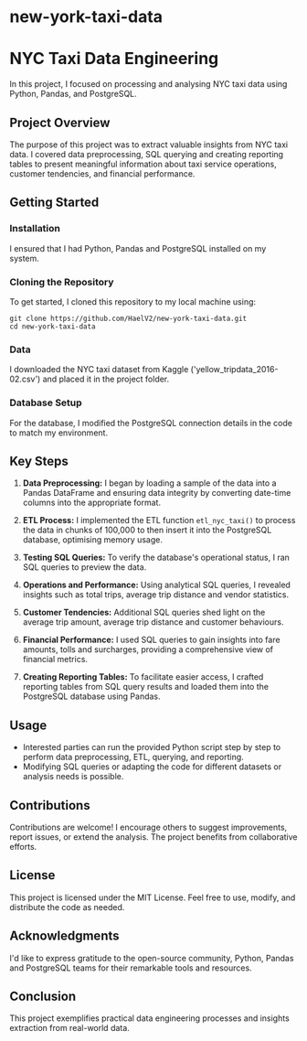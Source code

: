 # new-york-taxi-data
# NYC Taxi Data Engineering

In this project, I focused on processing and analysing NYC taxi data using Python, Pandas, and PostgreSQL.

## Project Overview

The purpose of this project was to extract valuable insights from NYC taxi data. I covered data preprocessing, SQL querying and creating reporting tables to present meaningful information about taxi service operations, customer tendencies, and financial performance.

## Getting Started

### Installation

I ensured that I had Python, Pandas and PostgreSQL installed on my system.

### Cloning the Repository

To get started, I cloned this repository to my local machine using:

```
git clone https://github.com/HaelV2/new-york-taxi-data.git
cd new-york-taxi-data
```

### Data

I downloaded the NYC taxi dataset from Kaggle ('yellow_tripdata_2016-02.csv') and placed it in the project folder.

### Database Setup

For the database, I modified the PostgreSQL connection details in the code to match my environment.

## Key Steps

1. **Data Preprocessing:** I began by loading a sample of the data into a Pandas DataFrame and ensuring data integrity by converting date-time columns into the appropriate format.

2. **ETL Process:** I implemented the ETL function `etl_nyc_taxi()` to process the data in chunks of 100,000 to then insert it into the PostgreSQL database, optimising memory usage.

3. **Testing SQL Queries:** To verify the database's operational status, I ran SQL queries to preview the data.

4. **Operations and Performance:** Using analytical SQL queries, I revealed insights such as total trips, average trip distance and vendor statistics.

5. **Customer Tendencies:** Additional SQL queries shed light on the average trip amount, average trip distance and customer behaviours.

6. **Financial Performance:** I used SQL queries to gain insights into fare amounts, tolls and surcharges, providing a comprehensive view of financial metrics.

7. **Creating Reporting Tables:** To facilitate easier access, I crafted reporting tables from SQL query results and loaded them into the PostgreSQL database using Pandas.

## Usage

- Interested parties can run the provided Python script step by step to perform data preprocessing, ETL, querying, and reporting.
- Modifying SQL queries or adapting the code for different datasets or analysis needs is possible.


## Contributions

Contributions are welcome! I encourage others to suggest improvements, report issues, or extend the analysis. The project benefits from collaborative efforts.

## License

This project is licensed under the MIT License. Feel free to use, modify, and distribute the code as needed.

## Acknowledgments

I'd like to express gratitude to the open-source community, Python, Pandas and PostgreSQL teams for their remarkable tools and resources.

## Conclusion

This project exemplifies practical data engineering processes and insights extraction from real-world data.